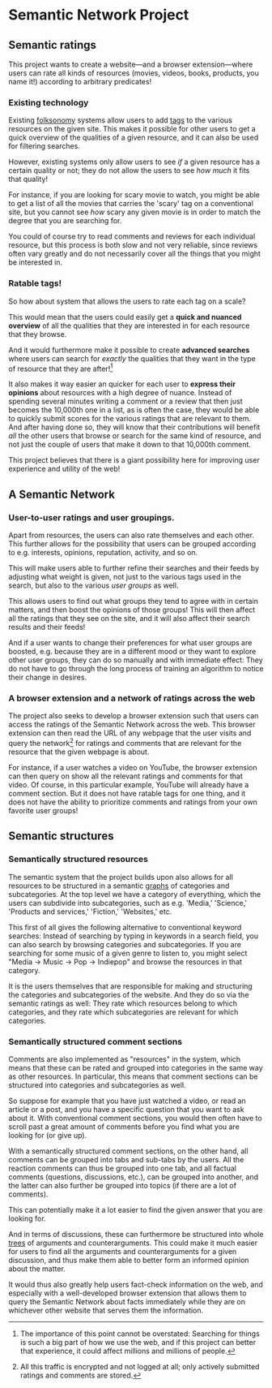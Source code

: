# Semantic Network Project
<!-- 
*My other README introduction is way too long and nerdy. So I'm in the process of writing this one, which ought to be way shorter.*
*(I also have to shorten the long version as well.)*
 -->

<!-- 
 *There is also a longer version of this introduction as well in the other [README document](https://github.com/mjdamgaard/openSDB/blob/main/README_long_version.md). It mostly repeats the points below, but it mentions some additional points as well.*
 -->

## Semantic ratings

<!-- ### Short description -->

This project wants to create
a website—and a browser extension—where
users can rate all kinds of resources (movies, videos, books, products, you name it!) according to arbitrary predicates!


### Existing technology 

Existing [folksonomy](https://en.wikipedia.org/wiki/Folksonomy) systems allow users to add [tags](https://en.wikipedia.org/wiki/Tag_(metadata)) to the various resources on the given site.
This makes it possible for other users to get a quick overview of the qualities of a given resource, and it can also be used for filtering searches.

However, existing systems only allow users to see *if* a given resource has a certain quality or not; they do not allow the users to see *how much* it fits that quality!

For instance, if you are looking for scary movie to watch, you might be able to get a list of all the movies that carries the 'scary' tag on a conventional site, but you cannot see *how* scary any given movie is in order to match the degree that you are searching for.

You could of course try to read comments and reviews for each individual resource, but this process is both slow and not very reliable, since reviews often vary greatly and do not necessarily cover all the things that you might be interested in.

### Ratable tags!

So how about system that allows the users to rate each tag on a scale?
<!-- so that each user can then tailor their searches and get their feeds sorted after exactly the qualities that they are looking for? -->
<!-- so that one can quickly get an overview of all the qualities of a given resource, without having  -->

This would mean that the users could easily get a **quick and nuanced overview** of all the qualities that they are interested in for each resource that they browse.

And it would furthermore make it possible to create **advanced searches** where users can search for *exactly* the qualities that they want in the type of resource that they are after![^1]

[^1]: The importance of this point cannot be overstated: Searching for things is such a big part of how we use the web, and if this project can better that experience, it could affect millions and millions of people.

It also makes it way easier an quicker for each user to **express their opinions** about resources with a high degree of nuance. Instead of spending several minutes writing a comment or a review that then just becomes the 10,000th one in a list, as is often the case, they would be able to quickly submit scores for the various ratings that are relevant to them. And after having done so, they will know that their contributions will benefit *all* the other users that browse or search for the same kind of resource, and not just the couple of users that make it down to that 10,000th comment.

This project believes that there is a giant possibility here for improving user experience and utility of the web!

<!-- ### Another example

<!-- TODO: Change this for an example/examples of rating products (etc.). -/->

To give another example, imagine that you are looking for an article about a subject, and you want to find one that is both very educational and also somewhat entertaining. Then you could take those two tags, 'educational' and 'entertaining,' in addition to a standard 'liked' rating, and by giving a lot of weight (by adjusting by a slider) to the 'educational' rating, and a little weight as well to the 'entertaining' rating, you can get these kinds of resources listed first in the search feed.

For each resource in such a search feed, you can then see the score for each of the given tags that you used in your search, as well as your other favorite tags. -->


<!-- ### Advanced searches

To elaborate on how the ratable tags can be used for advanced searches, .. Hm, maybe this is not important enough for this readme.. ..I considered mentioning that the advanced searches could both consist of determining weights (like my educational--entertaining example above) and also on determining ranges (like my scary-movie example). -->


## A Semantic Network

### User-to-user ratings and user groupings.

Apart from resources, the users can also rate themselves and each other. This further allows for the possibility that users can be grouped according to e.g. interests, opinions, reputation, activity, and so on.

This will make users able to further refine their searches and their feeds by adjusting what weight is given, not just to the various tags used in the search, but also to the various *user groups* as well.

This allows users to find out what groups they tend to agree with in certain matters, and then boost the opinions of those groups! This will then affect all the ratings that they see on the site, and it will also affect their search results and their feeds!

And if a user wants to change their preferences for what user groups are boosted, e.g. because they are in a different mood or they want to explore other user groups, they can do so manually and with immediate effect: They do not have to go through the long process of training an algorithm to notice their change in desires.    

<!-- (And they also don't have to do this when creating a new account, btw.) -->


### A browser extension and a network of ratings across the web

The project also seeks to develop a browser extension such that users can access the ratings of the Semantic Network across the web. This browser extension can then read the URL of any webpage that the user visits and query the network[^2] for ratings and comments that are relevant for the resource that the given webpage is about.

[^2]: All this traffic is encrypted and not logged at all; only actively submitted ratings and comments are stored.


For instance, if a user watches a video on YouTube, the browser extension can then query on show all the relevant ratings and comments for that video. Of course, in this particular example, YouTube will already have a comment section. But it does not have ratable tags for one thing, and it does not have the ability to prioritize comments and ratings from your own favorite user groups!


<!-- With this simple technology, users will thus be able to access and use the network across the web. And with further development, the browser extension could also analyze the webpage itself in order to recognize individual resources on it and query about data for them.. -->




<!-- Having a giant hub of.. -->


## Semantic structures

### Semantically structured resources

The semantic system that the project builds upon also allows for all resources to be structured in a semantic [graphs](https://www.geeksforgeeks.org/generic-treesn-array-trees/) of categories and subcategories. At the top level we have a category of everything, which the users can subdivide into subcategories, such as e.g. 'Media,' 'Science,' 'Products and services,' 'Fiction,' 'Websites,' etc.

This first of all gives the following alternative to conventional keyword searches: Instead of searching by typing in keywords in a search field, you can also search by browsing categories and subcategories. If you are searching for some music of a given genre to listen to, you might select "Media → Music → Pop → Indiepop" and browse the resources in that category.

It is the users themselves that are responsible for making and structuring the categories and subcategories of the website. And they do so via the semantic ratings as well: They rate which resources belong to which categories, and they rate which subcategories are relevant for which categories.


### Semantically structured comment sections

Comments are also implemented as "resources" in the system, which means that these can be rated and grouped into categories in the same way as other resources. In particular, this means that comment sections can be structured into categories and subcategories as well.

So suppose for example that you have just watched a video, or read an article or a post, and you have a specific question that you want to ask about it. With conventional comment sections, you would then often have to scroll past a great amount of comments before you find what you are looking for (or give up).

With a semantically structured comment sections, on the other hand, all comments can be grouped into tabs and sub-tabs by the users. All the reaction comments can thus be grouped into one tab, and all factual comments (questions, discussions, etc.), can be grouped into another, and the latter can also further be grouped into topics (if there are a lot of comments).

This can potentially make it a lot easier to find the given answer that you are looking for.

And in terms of discussions, these can furthermore be structured into whole [trees](https://www.geeksforgeeks.org/generic-treesn-array-trees/) of arguments and counterarguments. This could make it much easier for users to find all the arguments and counterarguments for a given discussion, and thus make them able to better form an informed opinion about the matter.

It would thus also greatly help users fact-check information on the web, and especially with a well-developed browser extension that allows them to query the Semantic Network about facts immediately while they are on whichever other website that serves them the information.   



<!-- 
### Benefits of a decentralized network

This project is completely open source and aims for decentralization! One of the major benefits of this from the users' perspective is that their inputs
-->
